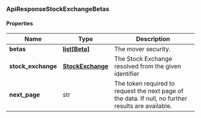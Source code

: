

[//]: # (CLASS:ApiResponseStockExchangeBetas)

[//]: # (KIND:object)

### ApiResponseStockExchangeBetas

#### Properties

[//]: # (START_DEFINITION)

Name | Type | Description
------------ | ------------- | -------------
**betas** | [**list[Beta]**](Beta.md) | The mover security. &nbsp;
**stock_exchange** | [**StockExchange**](StockExchange.md) | The Stock Exchange resolved from the given identifier &nbsp;
**next_page** | str | The token required to request the next page of the data. If null, no further results are available. &nbsp;

[//]: # (END_DEFINITION)


[//]: # (CONTAINED_CLASS:Beta)


[//]: # (CONTAINED_CLASS:StockExchange)



